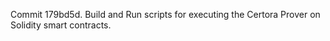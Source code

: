 Commit 179bd5d.                    Build and Run scripts for executing the Certora Prover on Solidity smart contracts.